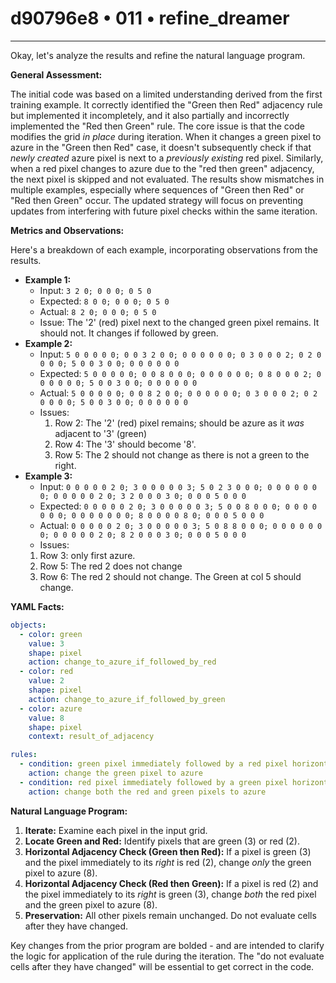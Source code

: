 # d90796e8 • 011 • refine_dreamer

---
Okay, let's analyze the results and refine the natural language program.

**General Assessment:**

The initial code was based on a limited understanding derived from the first training example. It correctly identified the "Green then Red" adjacency rule but implemented it incompletely, and it also partially and incorrectly implemented the "Red then Green" rule. The core issue is that the code modifies the grid *in place* during iteration. When it changes a green pixel to azure in the "Green then Red" case, it doesn't subsequently check if that *newly created* azure pixel is next to a *previously existing* red pixel. Similarly, when a red pixel changes to azure due to the "red then green" adjacency, the next pixel is skipped and not evaluated. The results show mismatches in multiple examples, especially where sequences of "Green then Red" or "Red then Green" occur. The updated strategy will focus on preventing updates from interfering with future pixel checks within the same iteration.

**Metrics and Observations:**

Here's a breakdown of each example, incorporating observations from the results.

*   **Example 1:**
    *   Input: `3 2 0; 0 0 0; 0 5 0`
    *   Expected: `8 0 0; 0 0 0; 0 5 0`
    *   Actual: `8 2 0; 0 0 0; 0 5 0`
    *   Issue: The '2' (red) pixel next to the changed green pixel remains. It should not. It changes if followed by green.
*   **Example 2:**
    *   Input: `5 0 0 0 0 0; 0 0 3 2 0 0; 0 0 0 0 0 0; 0 3 0 0 0 2; 0 2 0 0 0 0; 5 0 0 3 0 0; 0 0 0 0 0 0`
    *   Expected: `5 0 0 0 0 0; 0 0 8 0 0 0; 0 0 0 0 0 0; 0 8 0 0 0 2; 0 0 0 0 0 0; 5 0 0 3 0 0; 0 0 0 0 0 0`
    *   Actual: `5 0 0 0 0 0; 0 0 8 2 0 0; 0 0 0 0 0 0; 0 3 0 0 0 2; 0 2 0 0 0 0; 5 0 0 3 0 0; 0 0 0 0 0 0`
    *   Issues:
        1.  Row 2: The '2' (red) pixel remains; should be azure as it *was* adjacent to '3' (green)
        2.  Row 4: The '3' should become '8'.
        3. Row 5: The 2 should not change as there is not a green to the right.
*   **Example 3:**
    *   Input: `0 0 0 0 0 2 0; 3 0 0 0 0 0 3; 5 0 2 3 0 0 0; 0 0 0 0 0 0 0; 0 0 0 0 0 2 0; 3 2 0 0 0 3 0; 0 0 0 5 0 0 0`
    *   Expected: `0 0 0 0 0 2 0; 3 0 0 0 0 0 3; 5 0 0 8 0 0 0; 0 0 0 0 0 0 0; 0 0 0 0 0 0 0; 8 0 0 0 0 8 0; 0 0 0 5 0 0 0`
    *   Actual: `0 0 0 0 0 2 0; 3 0 0 0 0 0 3; 5 0 8 8 0 0 0; 0 0 0 0 0 0 0; 0 0 0 0 0 2 0; 8 2 0 0 0 3 0; 0 0 0 5 0 0 0`
    *   Issues:
      1.  Row 3: only first azure.
      2. Row 5: The red 2 does not change
      3. Row 6: The red 2 should not change. The Green at col 5 should change.

**YAML Facts:**

```yaml
objects:
  - color: green
    value: 3
    shape: pixel
    action: change_to_azure_if_followed_by_red
  - color: red
    value: 2
    shape: pixel
    action: change_to_azure_if_followed_by_green
  - color: azure
    value: 8
    shape: pixel
    context: result_of_adjacency

rules:
  - condition: green pixel immediately followed by a red pixel horizontally
    action: change the green pixel to azure
  - condition: red pixel immediately followed by a green pixel horizontally
    action: change both the red and green pixels to azure
```

**Natural Language Program:**

1.  **Iterate:** Examine each pixel in the input grid.
2.  **Locate Green and Red:** Identify pixels that are green (3) or red (2).
3.  **Horizontal Adjacency Check (Green then Red):** If a pixel is green (3) and the pixel immediately to its *right* is red (2), change *only* the green pixel to azure (8).
4.  **Horizontal Adjacency Check (Red then Green):** If a pixel is red (2) and the pixel immediately to its *right* is green (3), change *both* the red pixel and the green pixel to azure (8).
5.  **Preservation:** All other pixels remain unchanged. Do not evaluate cells after they have changed.

Key changes from the prior program are bolded - and are intended to clarify the
logic for application of the rule during the iteration. The "do not evaluate
cells after they have changed" will be essential to get correct in the code.

